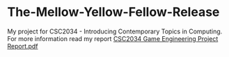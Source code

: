 # The-Mellow-Yellow-Fellow-Release
 
My project for CSC2034 - Introducing Contemporary Topics in Computing. For more information read my report [CSC2034 Game Engineering Project Report.pdf][1] 

[1]:https://github.com/c0034805/CSC2034-The-Mellow-Yellow-Fellow-Release/blob/main/CSC2034%20Game%20Engineering%20Project%20Report.pdf

